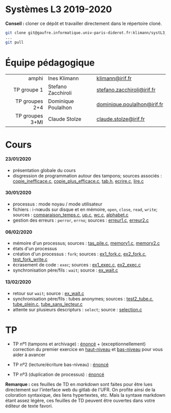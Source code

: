 Systèmes L3 2019-2020
=================

**Conseil :** cloner ce dépôt et travailler directement dans le répertoire cloné.

```bash
git clone git@gaufre.informatique.univ-paris-diderot.fr:klimann/systL3_2019-2020.git
...
git pull
```

# Équipe pédagogique

| | | |
|---:|---|---|
| amphi | Ines Klimann | klimann@irif.fr |
| TP groupe 1 | Stefano Zacchiroli | stefano.zacchiroli@irif.fr |
| TP groupes 2+4 | Dominique Poulalhon | dominique.poulalhon@irif.fr |
| TP groupes 3+MI | Claude Stolze | claude.stolze@irif.fr |

# Cours

#### 23/01/2020

* présentation globale du cours
* disgression de programmation autour des tampons; sources associés :
  [copie_inefficace.c](Cours/20200123/copie_inefficace.c),
  [copie_plus_efficace.c](Cours/20200123/copie_plus_efficace.c), [tab.h](Cours/20200123/tab.h),
  [ecrire.c](Cours/20200123/ecrire.c), [lire.c](Cours/20200123/lire.c)


#### 30/01/2020

* processus : mode noyau / mode utilisateur
* fichiers : i-nœuds sur disque et en mémoire, `open`, `close`, `read`, `write`; sources : [comparaison_temps.c](Cours/20200130/comparaison_temps.c), [up.c](Cours/20200130/up.c), [wc.c](Cours/20200130/wc.c), [alphabet.c](Cours/20200130/alphabet.c)
* gestion des erreurs : `perror`, `errno`; sources : [erreur1.c](Cours/20200130/erreur1.c), [erreur2.c](Cours/20200130/erreur2.c)

#### 06/02/2020

* mémoire d'un processus; sources : [tas_pile.c](Cours/20200206/tas_pile.c), [memory1.c](Cours/20200206/memory1.c), [memory2.c](Cours/20200206/memory2.c)
* états d'un processus
* création d'un processus : `fork`; sources : [ex1_fork.c](Cours/20200206/ex1_fork.c), [ex2_fork.c](Cours/20200206/ex2_fork.c), [test_fork_write.c](Cours/20200206/test_fork_write.c)
* écrasement de code : `exec`; sources : [ex1_exec.c](Cours/20200206/ex1_exec.c), [ex2_exec.c](Cours/20200206/ex2_exec.c)
* synchronisation père/fils : `wait`; source : [ex_wait.c](Cours/20200206/ex_wait.c)

#### 13/02/2020

* retour sur `wait`; source : [ex_wait.c](Cours/20200213/ex_wait.c)
* synchronisation père/fils : tubes anonymes; sources :
  [test2_tube.c](Cours/20200213/test2_tube.c),
  [tube_plein.c](Cours/20200213/tube_plein.c),
  [tube_sans_lecteur.c](Cours/20200213/tube_sans_lecteur.c)
* attente sur plusieurs descripturs : `select`; source : [selection.c](Cours/20200213/selection.c)

# TP

* TP nº1 (tampons et archivage) : [énoncé](TP1/tp1.md) + (exceptionnellement) correction du premier exercice en [haut-niveau](TP1/listar_haut_niveau.c) et [bas-niveau](TP1/listar_bas_niveau.c) pour vous aider à avancer

* TP nº2 (lecture/écriture bas-niveau) : [énoncé](TP2/tp2.md)

* TP nº3 (duplication de processus) : [énoncé](TP3/tp3.md)

**Remarque :** ces feuilles de TD en *markdown* sont faites pour être lues directement sur l'interface web du gitlab de l'UFR. On profite ainsi de la coloration syntaxique, des liens hypertextes, etc. Mais la syntaxe markdown étant assez légère, ces feuilles de TD peuvent être ouvertes dans votre éditeur de texte favori.
